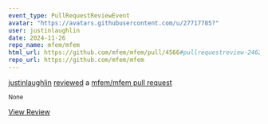 ```yaml
---
event_type: PullRequestReviewEvent
avatar: "https://avatars.githubusercontent.com/u/27717785?"
user: justinlaughlin
date: 2024-11-26
repo_name: mfem/mfem
html_url: https://github.com/mfem/mfem/pull/4566#pullrequestreview-2462685961
repo_url: https://github.com/mfem/mfem
---
```


<a href='https://github.com/justinlaughlin' target='_blank'>justinlaughlin</a> <a href='https://github.com/mfem/mfem/pull/4566#pullrequestreview-2462685961' target='_blank'>reviewed</a> a <a href='https://github.com/mfem/mfem/pull/4566' target='_blank'>mfem/mfem pull request</a>

<small>None</small>

<a href='https://github.com/mfem/mfem/pull/4566#pullrequestreview-2462685961' target='_blank'>View Review</a>